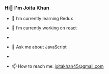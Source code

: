 ### Hi👋 I'm Joita Khan

- 🌱 I’m currently learning  Redux 

- 🔭 I’m currently working on react
- 
- 💬 Ask me about JavaScript
- 
- 📫 How to reach me: joitakhan45@gmail.com


